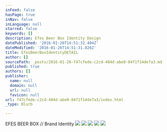 ```yaml
---
inFeed: false
hasPage: true
inNav: false
inLanguage: null
starred: false
keywords: []
description: Efes Beer Box Identity Design
datePublished: '2016-01-26T14:51:32.404Z'
dateModified: '2016-01-26T14:51:31.826Z'
title: EfesBeerBoxIdentityDETAIL
author: []
sourcePath: _posts/2016-01-26-f47cfede-c2cd-404d-abe0-84f1f14de7a3.md
published: true
authors: []
publisher:
  name: null
  domain: null
  url: null
  favicon: null
url: f47cfede-c2cd-404d-abe0-84f1f14de7a3/index.html
_type: Blurb

---
```

EFES BEER BOX // Brand Identity
![](https://the-grid-user-content.s3-us-west-2.amazonaws.com/9fb5f0e5-ddb4-44aa-ad4a-9fe045cfa7a8.jpg)
![](https://the-grid-user-content.s3-us-west-2.amazonaws.com/109c1367-2309-4aff-b111-8e9364291e54.jpg)
![](https://the-grid-user-content.s3-us-west-2.amazonaws.com/e1c63ede-2ae6-499b-824b-0464efc140f6.jpg)
![](https://the-grid-user-content.s3-us-west-2.amazonaws.com/506a3961-6676-4250-b0e2-d39314f0b73c.jpg)
![](https://the-grid-user-content.s3-us-west-2.amazonaws.com/86dc70b3-4eb4-41d7-bc12-751cc2012c81.jpg)